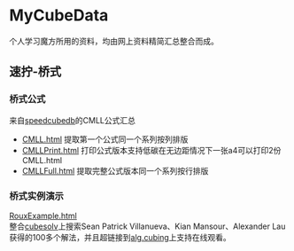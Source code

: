 # MyCubeData
个人学习魔方所用的资料，均由网上资料精简汇总整合而成。

## 速拧-桥式
### 桥式公式
来自[speedcubedb](http://www.speedcubedb.com/a/3x3/CMLL)的CMLL公式汇总  
- [CMLL.html](CMLL.html) 提取第一个公式同一个系列按列排版  
- [CMLLPrint.html](CMLLPrint.html) 打印公式版本支持低碳在无边距情况下一张a4可以打印2份CMLL.html  
- [CMLLFull.html](CMLLFull.html) 提取完整公式版本同一个系列按行排版  

### 桥式实例演示
[RouxExample.html](RouxExample.html)  
整合[cubesolv](http://cubesolv.es/)上搜索Sean Patrick Villanueva、Kian Mansour、Alexander Lau获得的100多个解法，并且超链接到[alg.cubing](https://alg.cubing.net/)上支持在线观看。
